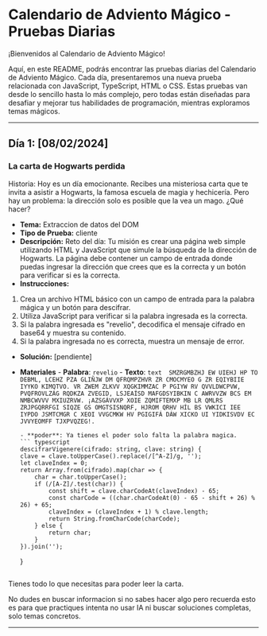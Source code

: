 # Calendario de Adviento Mágico - Pruebas Diarias

¡Bienvenidos al Calendario de Adviento Mágico!

Aquí, en este README, podrás encontrar las pruebas diarias del Calendario de Adviento Mágico. Cada día, presentaremos una nueva prueba relacionada con JavaScript, TypeScript, HTML o CSS. Estas pruebas van desde lo sencillo hasta lo más complejo, pero todas están diseñadas para desafiar y mejorar tus habilidades de programación, mientras exploramos temas mágicos.

---

## Día 1: [08/02/2024]

### La carta de Hogwarts perdida

Historia: Hoy es un día emocionante. Recibes una misteriosa carta que te invita a asistir a Hogwarts, la famosa escuela de magia y hechicería. Pero hay un problema: la dirección solo es posible que la vea un mago. ¿Qué hacer?

- **Tema:** Extraccion de datos del DOM
- **Tipo de Prueba:** cliente
- **Descripción:** Reto del día: Tu misión es crear una página web simple utilizando HTML y JavaScript que simule la búsqueda de la dirección de Hogwarts. La página debe contener un campo de entrada donde puedas ingresar la dirección que crees que es la correcta y un botón para verificar si es la correcta.
- **Instrucciones:**

1. Crea un archivo HTML básico con un campo de entrada para la palabra mágica y un botón para descifrar.
2. Utiliza JavaScript para verificar si la palabra ingresada es la correcta.
3. Si la palabra ingresada es "revelio", decodifica el mensaje cifrado en base64 y muestra su contenido.
4. Si la palabra ingresada no es correcta, muestra un mensaje de error.

- **Solución:** [pendiente]
- **Materiales** - **Palabra**: `revelio` - **Texto**:
  `text 
  SMZRGMBZHJ EW UIEHJ HP TO DEBML, LCEHZ PZA GLIÑJW DM QFRQMPZHVR ZR CMOCMYEO G ZR EQIYBIIE IYYKO KIMQTVO. VR ZWEM ZLKVV XQGKIMMZAC P PGIYW RV QVVLDWCPVW, PVQFROVLZÁG RQDKZA ZVEGID, LSJEAÍSD MAFGDSYIBKIN C AWRVVZW BCS EM NMBCWVVV MXIUZRVW. ¡AZSGÁVVXP XOIE ZQMIFTEMXP MB LR QMLRS ZRJPGQRRFGI SIQZE GS OMGTSISNQRF, HJROM QRHV HÍL BS VWKICI IEE IYPDO JSMTCMGR C XEOI VVGCMKW HV PGIGIFÁ DÁW XICKO UI YIDKISVDV EC JVVYEOMFF TJXPVQZEG!.
  `

      - **poder**: Ya tienes el poder solo falta la palabra magica.
      ``` typescript
      descifrarVigenere(cifrado: string, clave: string) {
      clave = clave.toUpperCase().replace(/[^A-Z]/g, '');
      let claveIndex = 0;
      return Array.from(cifrado).map(char => {
          char = char.toUpperCase();
          if (/[A-Z]/.test(char)) {
              const shift = clave.charCodeAt(claveIndex) - 65;
              const charCode = ((char.charCodeAt(0) - 65 - shift + 26) % 26) + 65;
              claveIndex = (claveIndex + 1) % clave.length;
              return String.fromCharCode(charCode);
          } else {
              return char;
          }
      }).join('');

  }

  ```

  ```

Tienes todo lo que necesitas para poder leer la carta.

No dudes en buscar informacion si no sabes hacer algo pero recuerda esto es para que practiques intenta no usar IA ni buscar soluciones completas, solo temas concretos.

---
